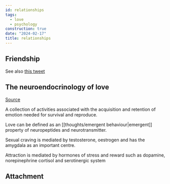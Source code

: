 ```yaml
---
id: relationships
tags:
  - love
  - psychology
construction: true
date: "2024-02-17"
title: relationships
---
```


## Friendship

See also [this tweet](https://twitter.com/patriciamou_/status/1758354933521478126)

## The neuroendocrinology of love

[Source](https://www.ncbi.nlm.nih.gov/pmc/articles/PMC4911849/)

A collection of activities associated with the acquisition and retention of emotion needed for survival and reproduce.

Love can be defined as an [[thoughts/emergent behaviour|emergent]] property of neuropeptides and neurotransmitter.

Sexual craving is mediated by testosterone, oestrogen and has the amygdala as an important centre.

Attraction is mediated by hormones of stress and reward such as dopamine, norepinephrine cortisol and serotinergic system

## Attachment
